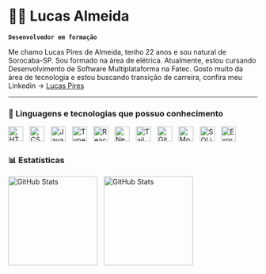 # 👨‍💻 Lucas Almeida

**`Desenvolvedor em formação`**

Me chamo Lucas Pires de Almeida, tenho 22 anos e sou natural de Sorocaba-SP. Sou formado na área de elétrica. Atualmente, estou cursando Desenvolvimento de Software Multiplataforma na Fatec. Gosto muito da área de tecnologia e estou buscando transição de carreira, confira meu Linkedin -> [Lucas Pires](https://www.linkedin.com/in/lucas-pires-5546a0264/)

---

### 🤖 Linguagens e tecnologias que possuo conhecimento

<img 
    align="left" 
    alt="HTML"
    title="HTML" 
    width="30px" 
    style="padding-right: 10px;" 
    src="https://cdn.jsdelivr.net/gh/devicons/devicon@latest/icons/html5/html5-original.svg" 
/>
<img 
    align="left" 
    alt="CSS" 
    title="CSS"
    width="30px" 
    style="padding-right: 10px;" 
    src="https://cdn.jsdelivr.net/gh/devicons/devicon@latest/icons/css3/css3-original.svg" 
/>
<img 
    align="left" 
    alt="JavaScript" 
    title="JavaScript"
    width="30px" 
    style="padding-right: 10px;" 
    src="https://cdn.jsdelivr.net/gh/devicons/devicon@latest/icons/javascript/javascript-original.svg" 
/>
<img 
    align="left" 
    alt="TypeScript"
    title="TypeScript" 
    width="30px" 
    style="padding-right: 10px;" 
    src="https://cdn.jsdelivr.net/gh/devicons/devicon@latest/icons/typescript/typescript-original.svg" 
/>
<img 
    align="left" 
    alt="React"
    title="React" 
    width="30px" 
    style="padding-right: 10px;" 
    src="https://cdn.jsdelivr.net/gh/devicons/devicon@latest/icons/react/react-original.svg" 
/>
<img 
    align="left" 
    alt="Next.js" 
    title="Next.js"
    width="30px" 
    style="padding-right: 10px;" 
    src="https://cdn.jsdelivr.net/gh/devicons/devicon@latest/icons/nextjs/nextjs-original.svg" 
/>
<img 
    align="left" 
    alt="Tailwind" 
    title="Tailwind"
    width="30px" 
    style="padding-right: 10px;" 
    src="https://cdn.jsdelivr.net/gh/devicons/devicon@latest/icons/tailwindcss/tailwindcss-original.svg" 
/>
<img 
    align="left" 
    alt="Git" 
    title="Git"
    width="30px" 
    style="padding-right: 10px;" 
    src="https://cdn.jsdelivr.net/gh/devicons/devicon@latest/icons/git/git-original.svg" 
/>
<img 
 align="left" 
    alt="MongoDB" 
    title="MongoDB"
    width="30px" 
    style="padding-right: 10px;"
src="https://cdn.jsdelivr.net/gh/devicons/devicon@latest/icons/mongodb/mongodb-plain-wordmark.svg" />
<img
 align="left" 
    alt="SQLite" 
    title="SQLite"
    width="30px" 
    style="padding-right: 10px;"
 src="https://cdn.jsdelivr.net/gh/devicons/devicon@latest/icons/sqlite/sqlite-original.svg"  />

<img
align="left" 
    alt="Express" 
    title="Express"
    width="30px" 
    style="padding-right: 10px;"
 src="https://cdn.jsdelivr.net/gh/devicons/devicon@latest/icons/express/express-original.svg" />
<br/>
<br/>

### 📊 Estatísticas

<p>
<img
align="left"
    alt="GitHub Stats"
    height="180" 
    style="padding-right: 10px;"
 src="https://github-readme-stats.vercel.app/api?username=lucassalmeida03&show_icons=true&theme=tokyonight&include_all_commits=true&locale=pt-br" />

 <img
align="left"
    alt="GitHub Stats"
    height="180" 
    style="padding-right: 10px; "
 src="https://github-readme-stats.vercel.app/api/top-langs/?username=lucassalmeida03&theme=tokyonight&custom_title=Tecnologias&layout=compact" />
</p>
